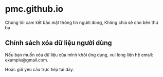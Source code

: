 # pmc.github.io
Chúng tôi cam kết bảo mật thông tin người dùng, Không chia sẻ cho bên thứ ba
<!DOCTYPE html>
<html>
<head>
    <title>Xóa dữ liệu người dùng</title>
</head>
<body>
    <h2>Chính sách xóa dữ liệu người dùng</h2>
    <p>Nếu bạn muốn xóa dữ liệu của mình khỏi ứng dụng, vui lòng liên hệ email: example@gmail.com.</p>
    <p>Hoặc gửi yêu cầu trực tiếp tại đây.</p>
</body>
</html>

